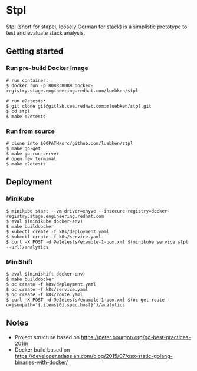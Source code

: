# Stpl

Stpl (short for stapel, loosely German for stack) is a simplistic prototype to test and evaluate stack analysis.

## Getting started

### Run pre-build Docker Image

    # run container:
    $ docker run -p 8088:8088 docker-registry.stage.engineering.redhat.com/luebken/stpl

    # run e2etests:
    $ git clone git@gitlab.cee.redhat.com:mluebken/stpl.git
    $ cd stpl
    $ make e2etests

### Run from source
    # clone into $GOPATH/src/github.com/luebken/stpl
    $ make go-get
    $ make go-run-server
    # open new terminal
    $ make e2etests

## Deployment

### MiniKube

    $ minikube start --vm-driver=xhyve --insecure-registry=docker-registry.stage.engineering.redhat.com
    $ eval $(minikube docker-env)
    $ make builddocker
    $ kubectl create -f k8s/deployment.yaml
    $ kubectl create -f k8s/service.yaml
    $ curl -X POST -d @e2etests/example-1-pom.xml $(minikube service stpl --url)/analytics

### MiniShift

    $ eval $(minishift docker-env)
    $ make builddocker
    $ oc create -f k8s/deployment.yaml
    $ oc create -f k8s/service.yaml
    $ oc create -f k8s/route.yaml
    $ curl -X POST -d @e2etests/example-1-pom.xml $(oc get route -o=jsonpath='{.items[0].spec.host}')/analytics


## Notes

* Project structure based on https://peter.bourgon.org/go-best-practices-2016/
* Docker build based on https://developer.atlassian.com/blog/2015/07/osx-static-golang-binaries-with-docker/